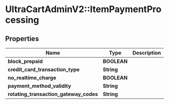 # UltraCartAdminV2::ItemPaymentProcessing

## Properties
Name | Type | Description | Notes
------------ | ------------- | ------------- | -------------
**block_prepaid** | **BOOLEAN** |  | [optional] 
**credit_card_transaction_type** | **String** |  | [optional] 
**no_realtime_charge** | **BOOLEAN** |  | [optional] 
**payment_method_validity** | **String** |  | [optional] 
**rotating_transaction_gateway_codes** | **String** |  | [optional] 


